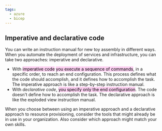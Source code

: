 ```yaml
---
tags:
  - azure
  - bicep
---
```


## Imperative and declarative code

You can write an instruction manual for new toy assembly in different ways. When you automate the deployment of services and infrastructure, you can take two approaches: imperative and declarative.

- With <mark style="background: #FFB8EBA6;">imperative code</mark> <mark style="background: #FFB8EBA6;">you execute a sequence of commands</mark>, in a specific order, to reach an end configuration. This process defines what the code should accomplish, and it defines how to accomplish the task. The imperative approach is like a step-by-step instruction manual.
- With _declarative code_, <mark style="background: #FFB8EBA6;">you specify only the end configuration</mark>. The code doesn't define how to accomplish the task. The declarative approach is like the exploded view instruction manual.

When you choose between using an imperative approach and a declarative approach to resource provisioning, consider the tools that might already be in use in your organization. Also consider which approach might match your own skills.
